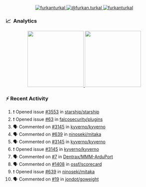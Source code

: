 <p align="center">
  <a href="https://linkedin.com/in/furkanturkal" target="blank">
    <img src="https://img.shields.io/badge/linkedin-%230077B5.svg?&style=for-the-badge&logo=linkedin&logoColor=white" alt="furkanturkal" />
  </a>
  <a href="https://medium.com/@furkan.turkal" target="blank">
    <img src="https://img.shields.io/badge/medium-%2312100E.svg?&style=for-the-badge&logo=medium&logoColor=white" alt="@furkan.turkal" />
  </a>
  <a href="https://twitter.com/furkanturkaI" target="blank">
    <img src="https://img.shields.io/badge/Twitter-1DA1F2?style=for-the-badge&logo=twitter&logoColor=white" alt="furkanturkaI" />
  </a>
</p>

### 📈 &nbsp;Analytics

<p align="center">
  <a href="https://coderstats.net/github/#Dentrax">
    <img height="180em" src="https://github-readme-stats-eight-theta.vercel.app/api?username=Dentrax&show_icons=true&theme=algolia&include_all_commits=true&count_private=true&line_height=26"/>
    <img height="180em" src="https://github-readme-stats-eight-theta.vercel.app/api/top-langs/?username=Dentrax&layout=compact&langs_count=8&theme=algolia&line_height=26"/>
  </a>
</p>

### :zap: Recent Activity

<!--START_SECTION:activity-->
1. ❗️ Opened issue [#3553](https://github.com/starship/starship/issues/3553) in [starship/starship](https://github.com/starship/starship)
2. ❗️ Opened issue [#63](https://github.com/falcosecurity/plugins/issues/63) in [falcosecurity/plugins](https://github.com/falcosecurity/plugins)
3. 🗣 Commented on [#3145](https://github.com/kyverno/kyverno/issues/3145) in [kyverno/kyverno](https://github.com/kyverno/kyverno)
4. 🗣 Commented on [#639](https://github.com/ninoseki/mitaka/issues/639) in [ninoseki/mitaka](https://github.com/ninoseki/mitaka)
5. 🗣 Commented on [#3145](https://github.com/kyverno/kyverno/issues/3145) in [kyverno/kyverno](https://github.com/kyverno/kyverno)
6. ❗️ Opened issue [#3145](https://github.com/kyverno/kyverno/issues/3145) in [kyverno/kyverno](https://github.com/kyverno/kyverno)
7. 🗣 Commented on [#7](https://github.com/Dentrax/MMM-ArduPort/issues/7) in [Dentrax/MMM-ArduPort](https://github.com/Dentrax/MMM-ArduPort)
8. 🗣 Commented on [#1408](https://github.com/ossf/scorecard/issues/1408) in [ossf/scorecard](https://github.com/ossf/scorecard)
9. ❗️ Opened issue [#639](https://github.com/ninoseki/mitaka/issues/639) in [ninoseki/mitaka](https://github.com/ninoseki/mitaka)
10. 🗣 Commented on [#19](https://github.com/jondot/goweight/issues/19) in [jondot/goweight](https://github.com/jondot/goweight)
<!--END_SECTION:activity-->
